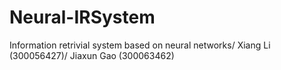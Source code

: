 # Neural-IRSystem
Information retrivial system based on neural networks/
Xiang Li (300056427)/
Jiaxun Gao (300063462)
